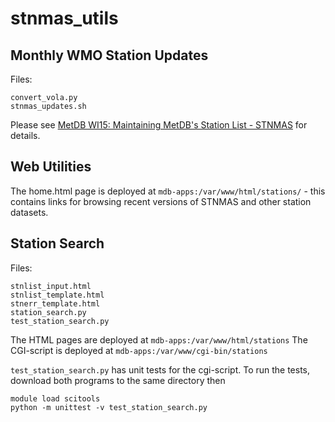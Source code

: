 # stnmas_utils

## Monthly WMO Station Updates
Files: 
```
convert_vola.py
stnmas_updates.sh
```
Please see [MetDB WI15: Maintaining MetDB's Station List - STNMAS](https://metnet2/content/metdb-wi15-maintaining-metdbs-station-list-stnmas) for details.

## Web Utilities
The home.html page is deployed at `mdb-apps:/var/www/html/stations/` - this contains links for browsing recent versions of STNMAS and other station datasets.

## Station Search
Files: 
```
stnlist_input.html   
stnlist_template.html 
stnerr_template.html 
station_search.py 
test_station_search.py
```
The HTML pages are deployed at `mdb-apps:/var/www/html/stations`
The CGI-script is deployed at `mdb-apps:/var/www/cgi-bin/stations`

`test_station_search.py` has unit tests for the cgi-script.  To run the tests, download both programs to the same directory then
```
module load scitools
python -m unittest -v test_station_search.py
```






